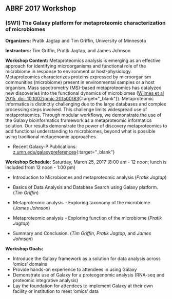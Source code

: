 ## ABRF 2017 Workshop

### (SW1) The Galaxy platform for metaproteomic characterization of microbiomes

**Organizers:** Pratik Jagtap and Tim Griffin, University of Minnesota
 
**Instructors:** Tim Griffin, Pratik Jagtap, and James Johnson
 
**Workshop Content:**
Metaproteomics analysis is emerging as an effective approach for identifying microorganisms and functional role of the microbiome in response to environment or host-physiology. Metaproteomics characterizes proteins expressed by microorganism communities (microbiome) present in environmental samples or a host organism. Mass spectrometry (MS)-based metaproteomics has catalyzed new discoveries into the functional dynamics of microbiomes ([Wilmes et al 2015, doi: 10.1002/pmic.201500183](http://onlinelibrary.wiley.com/doi/10.1002/pmic.201500183/full){:target="_blank"}). Metaproteomic informatics is distinctly challenging due to the large databases and complex processing steps involved. This challenge limits widespread use of metaproteomics. Through modular workflows, we demonstrate the use of the Galaxy bioinformatics framework as a metaproteomic informatics solution. Our results demonstrate the power of discovery metaproteomics to add functional understanding to microbiomes, beyond what is possible using traditional metagenomic approaches.
- Recent Galaxy-P Publications: [z.umn.edu/galaxypreferences](http://z.umn.edu/galaxypreferences){:target="_blank"}


**Workshop Schedule:** Saturday, March 25, 2017 (8:00 am - 12 noon; lunch is included from 12 noon - 1:00 pm)
 
- Introduction to Microbiomes and metaproteomic analysis (_Pratik Jagtap_)
 
- Basics of Data Analysis and Database Search using Galaxy platform. (_Tim Griffin_)
 
- Metaproteomic analysis – Exploring taxonomy of the microbiome (_James Johnson_)
 
- Metaproteomic analysis - Exploring function of the microbiome (_Pratik Jagtap_)
 
- Summary and Conclusion. (_Tim Griffin_, _Pratik Jagtap_, and _James Johnson_)
 
**Workshop Goals:**
- Introduce the Galaxy framework as a solution for data analysis across ‘omics’ domains
- Provide hands-on experience to attendees in using Galaxy
- Demonstrate use of Galaxy for a proteogenomic analysis (RNA-seq and proteomic integrative analysis)
- Lay the foundation for attendees to implement Galaxy at their own facility or institution to meet ‘omics’ data



